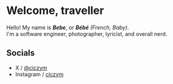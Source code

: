 # Welcome, traveller

Hello! My name is ***Bebe***, or ***Bébé** (French, Baby)*.  
I'm a software engineer, photographer, lyricist, and overall nerd.

## Socials

- X / [@ciczym](https://twitter.com/ciczym)
- Instagram / [ciczym](https://instagram.com/ciczym)